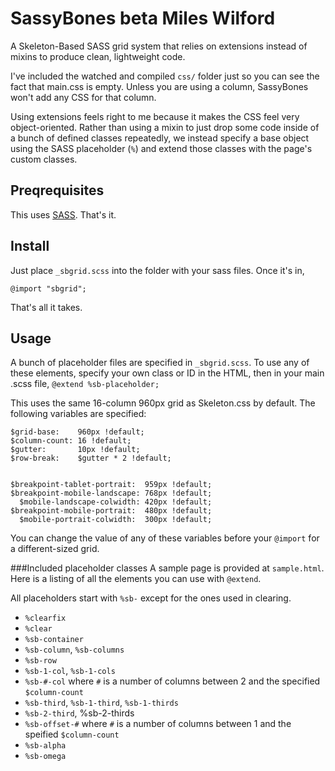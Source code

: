 SassyBones beta
Miles Wilford
==========

A Skeleton-Based SASS grid system that relies on extensions instead of mixins to produce clean, lightweight code.

I've included the watched and compiled `css/` folder just so you can see the fact that main.css is empty.
Unless you are using a column, SassyBones won't add any CSS for that column.

Using extensions feels right to me because it makes the CSS feel very object-oriented.  Rather than
using a mixin to just drop some code inside of a bunch of defined classes repeatedly, we instead specify a base
object using the SASS placeholder (`%`) and extend those classes with the page's custom classes.

Preqrequisites
-----------
This uses [SASS](http://sass-lang.com/).  That's it.

Install
----------------------
Just place `_sbgrid.scss` into the folder with your sass files.  Once it's in,

    @import "sbgrid";

That's all it takes.

Usage
--------------------
A bunch of placeholder files are specified in `_sbgrid.scss`.  To use any of these elements,
specify your own class or ID in the HTML, then in your main .scss file, `@extend %sb-placeholder;`

This uses the same 16-column 960px grid as Skeleton.css by default.  The following variables are specified:

    $grid-base:    960px !default;
    $column-count: 16 !default;
    $gutter:       10px !default;
    $row-break:    $gutter * 2 !default;


    $breakpoint-tablet-portrait:  959px !default;
    $breakpoint-mobile-landscape: 768px !default;
      $mobile-landscape-colwidth: 420px !default;
    $breakpoint-mobile-portrait:  480px !default;
      $mobile-portrait-colwidth:  300px !default;

You can change the value of any of these variables before your `@import` for a different-sized grid.

###Included placeholder classes
A sample page is provided at `sample.html`.  Here is a listing of all the elements you can use with `@extend`.

All placeholders start with `%sb-` except for the ones used in clearing.

* `%clearfix`
* `%clear`
* `%sb-container`
* `%sb-column`, `%sb-columns`
* `%sb-row`
* `%sb-1-col`, `%sb-1-cols`
* `%sb-#-col` where `#` is a number of columns between 2 and the specified `$column-count`
* `%sb-third`, `%sb-1-third`, `%sb-1-thirds`
* `%sb-2-third`, %sb-2-thirds
* `%sb-offset-#` where `#` is a number of columns between 1 and the speified `$column-count`
* `%sb-alpha`
* `%sb-omega`